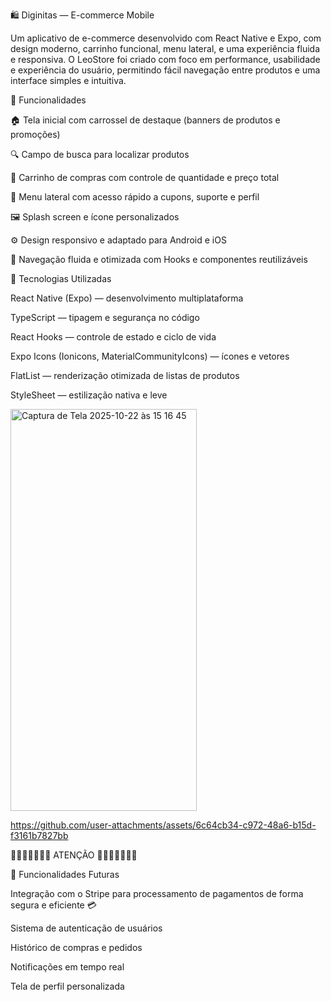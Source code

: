 🛍️ Diginitas — E-commerce Mobile

Um aplicativo de e-commerce desenvolvido com React Native e Expo, com design moderno, carrinho funcional, menu lateral, e uma experiência fluida e responsiva.
O LeoStore foi criado com foco em performance, usabilidade e experiência do usuário, permitindo fácil navegação entre produtos e uma interface simples e intuitiva.

🚀 Funcionalidades

🏠 Tela inicial com carrossel de destaque (banners de produtos e promoções)

🔍 Campo de busca para localizar produtos

🛒 Carrinho de compras com controle de quantidade e preço total

🎫 Menu lateral com acesso rápido a cupons, suporte e perfil

🖼️ Splash screen e ícone personalizados

⚙️ Design responsivo e adaptado para Android e iOS

🧭 Navegação fluida e otimizada com Hooks e componentes reutilizáveis

🧩 Tecnologias Utilizadas

React Native (Expo) — desenvolvimento multiplataforma

TypeScript — tipagem e segurança no código

React Hooks — controle de estado e ciclo de vida

Expo Icons (Ionicons, MaterialCommunityIcons) — ícones e vetores

FlatList — renderização otimizada de listas de produtos

StyleSheet — estilização nativa e leve



<img width="298" height="643" alt="Captura de Tela 2025-10-22 às 15 16 45" src="https://github.com/user-attachments/assets/afc17d79-c9f3-4507-b523-dbc8edce706a" />





https://github.com/user-attachments/assets/6c64cb34-c972-48a6-b15d-f3161b7827bb


🚨🚨🚨🚨🚨🚨🚨 ATENÇÃO 🚨🚨🚨🚨🚨🚨🚨

🚀 Funcionalidades Futuras

Integração com o Stripe para processamento de pagamentos de forma segura e eficiente 💳

Sistema de autenticação de usuários

Histórico de compras e pedidos

Notificações em tempo real

Tela de perfil personalizada
